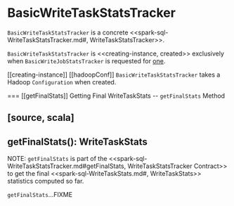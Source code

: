# BasicWriteTaskStatsTracker

`BasicWriteTaskStatsTracker` is a concrete <<spark-sql-WriteTaskStatsTracker.md#, WriteTaskStatsTracker>>.

`BasicWriteTaskStatsTracker` is <<creating-instance, created>> exclusively when `BasicWriteJobStatsTracker` is requested for [one](BasicWriteJobStatsTracker.md#newTaskInstance).

[[creating-instance]]
[[hadoopConf]]
`BasicWriteTaskStatsTracker` takes a Hadoop `Configuration` when created.

=== [[getFinalStats]] Getting Final WriteTaskStats -- `getFinalStats` Method

[source, scala]
----
getFinalStats(): WriteTaskStats
----

NOTE: `getFinalStats` is part of the <<spark-sql-WriteTaskStatsTracker.md#getFinalStats, WriteTaskStatsTracker Contract>> to get the final <<spark-sql-WriteTaskStats.md#, WriteTaskStats>> statistics computed so far.

`getFinalStats`...FIXME
